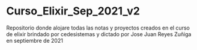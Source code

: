 # Curso_Elixir_Sep_2021_v2
Repositorio donde alojare todas las notas y proyectos creados en el curso de elixir brindado por cedesistemas y dictado por Jose Juan Reyes Zuñiga en septiembre de 2021
